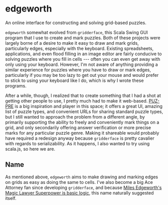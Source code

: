 edgeworth
=========

An online interface for constructing and solving grid-based puzzles.

`edgeworth` somewhat evolved from `gridderface`, this Scala Swing GUI program that I use to create and mark puzzles. Both of these projects were largely borne of a desire to make it easy to draw and mark grids, particularly edges, especially with the keyboard. Existing spreadsheets, applications, and even flood filling in an image editor are fairly conducive to solving puzzles where you fill in cells --- often you can even get away with only using your keyboard. However, I'm not aware of anything providing a similar experience for puzzles where you have to draw or mark edges, particularly if you may be too lazy to get out your mouse and would prefer to stick to using your keyboard like I do, which is why I wrote these programs.

After a while, though, I realized that to create something that I had a shot at getting other people to use, I pretty much had to make it web-based. [PUZ-PRE](http://pzv.jp/) is a big inspiration and player in this space; it offers a great UI, amazing list of puzzle types, and convenient URLs for sharing standard puzzle types, but I still wanted to approach the problem from a different angle, by primarily supporting the ability to freely and conveniently mark things on a grid, and only secondarily offering answer verification or more precise marks for any particular puzzle genre. Making it shareable would probably have required a redesign anyway because `gridderface` is pretty cavalier with regards to serializability. As it happens, I also wanted to try using scala.js, so here we are.

Name
----

As mentioned above, `edgeworth` aims to make drawing and marking edges on grids as easy as doing the same to cells. I've also become a big Ace Attorney fan since developing `gridderface`, and because [Miles Edgeworth's Magic Lawyer Superpower is basic logic](http://www.awkwardzombie.com/index.php?page=0&comic=030110), this name naturally suggested itself.
